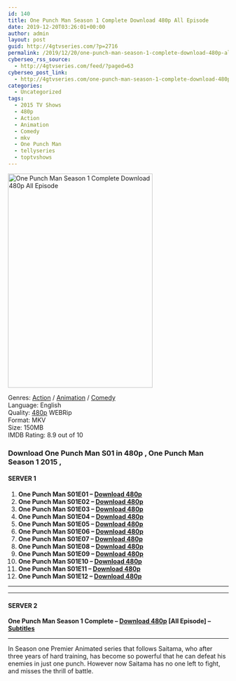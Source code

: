 ```yaml
---
id: 140
title: One Punch Man Season 1 Complete Download 480p All Episode
date: 2019-12-20T03:26:01+00:00
author: admin
layout: post
guid: http://4gtvseries.com/?p=2716
permalink: /2019/12/20/one-punch-man-season-1-complete-download-480p-all-episode/
cyberseo_rss_source:
  - http://4gtvseries.com/feed/?paged=63
cyberseo_post_link:
  - http://4gtvseries.com/one-punch-man-season-1-complete-download-480p-all-episode/
categories:
  - Uncategorized
tags:
  - 2015 TV Shows
  - 480p
  - Action
  - Animation
  - Comedy
  - mkv
  - One Punch Man
  - tellyseries
  - toptvshows
---
```

<img loading="lazy" class="aligncenter" src="https://1.bp.blogspot.com/-MzRQqVLvWCk/Xfw-R_5f0sI/AAAAAAAAAks/Xy27phnxOgYsTMRPJak-6Ayc3N5QYla3QCK4BGAYYCw/s1600/One%2BPunch%2BMan%2BSeason%2B1.jpg" alt="One Punch Man Season 1 Complete Download 480p All Episode" width="330" height="488" />

Genres:&nbsp;<a href="http://4gtvseries.com/tag/action/" data-wpel-link="internal">Action</a> / <a href="http://4gtvseries.com/tag/animation/" data-wpel-link="internal">Animation</a> / <a href="http://4gtvseries.com/tag/comedy/" data-wpel-link="internal">Comedy</a>  
Language: English  
Quality:&nbsp;<a href="http://4gtvseries.com/tag/480p/" data-wpel-link="internal">480p</a> WEBRip  
Format: MKV  
Size: 150MB  
IMDB Rating: 8.9 out of 10

### **Download One Punch Man S01 in 480p , One Punch Man Season 1 2015 ,&nbsp;**

#### <span><strong>SERVER 1</strong></span>

  1. **One Punch Man S01E01 – <a href="http://slink.dl480p.xyz/8CJdpSj" data-wpel-link="external" target="_blank" rel="nofollow external noopener noreferrer" class="wpel-icon-left"><i class="wpel-icon fa fa-download" aria-hidden="true"></i>Download 480p</a>**
  2. **One Punch Man S01E02 – <a href="http://slink.dl480p.xyz/XmS7k" data-wpel-link="external" target="_blank" rel="nofollow external noopener noreferrer" class="wpel-icon-left"><i class="wpel-icon fa fa-download" aria-hidden="true"></i>Download 480p</a>**
  3. **One Punch Man S01E03 – <a href="http://slink.dl480p.xyz/X3bJt2" data-wpel-link="external" target="_blank" rel="nofollow external noopener noreferrer" class="wpel-icon-left"><i class="wpel-icon fa fa-download" aria-hidden="true"></i>Download 480p</a>**
  4. **One Punch Man S01E04 – <a href="http://slink.dl480p.xyz/1otagqsq" data-wpel-link="external" target="_blank" rel="nofollow external noopener noreferrer" class="wpel-icon-left"><i class="wpel-icon fa fa-download" aria-hidden="true"></i>Download 480p</a>**
  5. **One Punch Man S01E05 – <a href="http://slink.dl480p.xyz/gcsNh" data-wpel-link="external" target="_blank" rel="nofollow external noopener noreferrer" class="wpel-icon-left"><i class="wpel-icon fa fa-download" aria-hidden="true"></i>Download 480p</a>**
  6. **One Punch Man S01E06 – <a href="http://slink.dl480p.xyz/1cuvknuK" data-wpel-link="external" target="_blank" rel="nofollow external noopener noreferrer" class="wpel-icon-left"><i class="wpel-icon fa fa-download" aria-hidden="true"></i>Download 480p</a>**
  7. **One Punch Man S01E07 – <a href="http://slink.dl480p.xyz/Iei4gfjO" data-wpel-link="external" target="_blank" rel="nofollow external noopener noreferrer" class="wpel-icon-left"><i class="wpel-icon fa fa-download" aria-hidden="true"></i>Download 480p</a>**
  8. **One Punch Man S01E08 – <a href="http://slink.dl480p.xyz/RamSS" data-wpel-link="external" target="_blank" rel="nofollow external noopener noreferrer" class="wpel-icon-left"><i class="wpel-icon fa fa-download" aria-hidden="true"></i>Download 480p</a>**
  9. **One Punch Man S01E09 – <a href="http://slink.dl480p.xyz/AVUraCv" data-wpel-link="external" target="_blank" rel="nofollow external noopener noreferrer" class="wpel-icon-left"><i class="wpel-icon fa fa-download" aria-hidden="true"></i>Download 480p</a>**
 10. **One Punch Man S01E10 – <a href="http://slink.dl480p.xyz/Fh9L8tvX" data-wpel-link="external" target="_blank" rel="nofollow external noopener noreferrer" class="wpel-icon-left"><i class="wpel-icon fa fa-download" aria-hidden="true"></i>Download 480p</a>**
 11. **One Punch Man S01E11 – <a href="http://slink.dl480p.xyz/EXjy" data-wpel-link="external" target="_blank" rel="nofollow external noopener noreferrer" class="wpel-icon-left"><i class="wpel-icon fa fa-download" aria-hidden="true"></i>Download 480p</a>**
 12. **One Punch Man S01E12 – <a href="http://slink.dl480p.xyz/tQ0ejXR" data-wpel-link="external" target="_blank" rel="nofollow external noopener noreferrer" class="wpel-icon-left"><i class="wpel-icon fa fa-download" aria-hidden="true"></i>Download 480p</a>**

* * *

* * *

#### <span><strong>SERVER 2</strong></span>

**One Punch Man Season 1 Complete – <a href="http://dl480p.xyz/2766/" data-wpel-link="external" target="_blank" rel="nofollow external noopener noreferrer" class="wpel-icon-left"><i class="wpel-icon fa fa-download" aria-hidden="true"></i>Download 480p</a> [All Episode] – <a href="https://subscene.com/subtitles/one-punch-man-series-2015" data-wpel-link="external" target="_blank" rel="nofollow external noopener noreferrer" class="wpel-icon-left"><i class="wpel-icon fa fa-download" aria-hidden="true"></i>Subtitles</a>**

* * *

In Season one Premier Animated series that follows Saitama, who after three years of hard training, has become so powerful that he can defeat his enemies in just one punch. However now Saitama has no one left to fight, and misses the thrill of battle.

<div align="center">
</div>